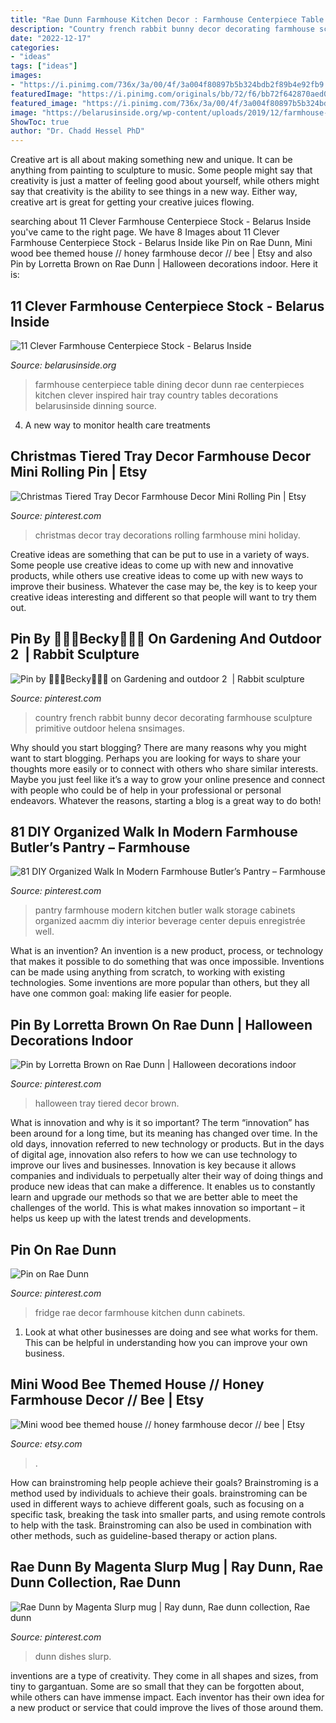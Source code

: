```yaml
---
title: "Rae Dunn Farmhouse Kitchen Decor : Farmhouse Centerpiece Table Dining Decor Dunn Rae Centerpieces Kitchen Clever Inspired Hair Tray Country Tables Decorations Belarusinside Dinning Source"
description: "Country french rabbit bunny decor decorating farmhouse sculpture primitive outdoor helena snsimages"
date: "2022-12-17"
categories:
- "ideas"
tags: ["ideas"]
images:
- "https://i.pinimg.com/736x/3a/00/4f/3a004f80897b5b324bdb2f89b4e92fb9.jpg"
featuredImage: "https://i.pinimg.com/originals/bb/72/f6/bb72f642870aed042dfbf7b991d2565a.jpg"
featured_image: "https://i.pinimg.com/736x/3a/00/4f/3a004f80897b5b324bdb2f89b4e92fb9.jpg"
image: "https://belarusinside.org/wp-content/uploads/2019/12/farmhouse-centerpiece-elegant-rae-dunn-inspired-farmhouse-centerpiece-hair-love-style-of-farmhouse-centerpiece.jpg"
ShowToc: true
author: "Dr. Chadd Hessel PhD"
---
```



Creative art is all about making something new and unique. It can be anything from painting to sculpture to music. Some people might say that creativity is just a matter of feeling good about yourself, while others might say that creativity is the ability to see things in a new way. Either way, creative art is great for getting your creative juices flowing.

	

		
searching about 11 Clever Farmhouse Centerpiece Stock - Belarus Inside you've came to the right page. We have 8 Images about 11 Clever Farmhouse Centerpiece Stock - Belarus Inside like Pin on Rae Dunn, Mini wood bee themed house // honey farmhouse decor // bee | Etsy and also Pin by Lorretta Brown on Rae Dunn | Halloween decorations indoor. Here it is:
		
    
## 11 Clever Farmhouse Centerpiece Stock - Belarus Inside

<img loading=lazy src="https://belarusinside.org/wp-content/uploads/2019/12/farmhouse-centerpiece-elegant-rae-dunn-inspired-farmhouse-centerpiece-hair-love-style-of-farmhouse-centerpiece.jpg" onerror="this.onerror=null;this.src='https://tse1.mm.bing.net/th?id=OIP.ISiw5fRNDS__4GYvleXjkgHaJ3&amp;pid=15.1';" alt="11 Clever Farmhouse Centerpiece Stock - Belarus Inside">

_Source: belarusinside.org_

>farmhouse centerpiece table dining decor dunn rae centerpieces kitchen clever inspired hair tray country tables decorations belarusinside dinning source. 

	

4. A new way to monitor health care treatments

    
## Christmas Tiered Tray Decor Farmhouse Decor Mini Rolling Pin | Etsy

<img loading=lazy src="https://i.pinimg.com/originals/6a/5a/b5/6a5ab5c364a1ee5a98bbcc2a0bfbd937.jpg" onerror="this.onerror=null;this.src='https://tse3.mm.bing.net/th?id=OIP.ZCKEIh4AySHC-0IWK3F8eQHaKa&amp;pid=15.1';" alt="Christmas Tiered Tray Decor Farmhouse Decor Mini Rolling Pin | Etsy">

_Source: pinterest.com_

>christmas decor tray decorations rolling farmhouse mini holiday. 

	

Creative ideas are something that can be put to use in a variety of ways. Some people use creative ideas to come up with new and innovative products, while others use creative ideas to come up with new ways to improve their business. Whatever the case may be, the key is to keep your creative ideas interesting and different so that people will want to try them out.

    
## Pin By 🌼🌷🌸Becky🌼🌷🌸 On Gardening And Outdoor 2 ️ | Rabbit Sculpture

<img loading=lazy src="https://i.pinimg.com/originals/cc/33/7d/cc337d31025114be2598911cd56f61e7.jpg" onerror="this.onerror=null;this.src='https://tse4.mm.bing.net/th?id=OIP.nbFCQ5sQIy2tHZ_OsccWnQHaLD&amp;pid=15.1';" alt="Pin by 🌼🌷🌸Becky🌼🌷🌸 on Gardening and outdoor 2 ️ | Rabbit sculpture">

_Source: pinterest.com_

>country french rabbit bunny decor decorating farmhouse sculpture primitive outdoor helena snsimages. 

	

Why should you start blogging?
There are many reasons why you might want to start blogging. Perhaps you are looking for ways to share your thoughts more easily or to connect with others who share similar interests. Maybe you just feel like it’s a way to grow your online presence and connect with people who could be of help in your professional or personal endeavors. Whatever the reasons, starting a blog is a great way to do both!

    
## 81 DIY Organized Walk In Modern Farmhouse Butler’s Pantry – Farmhouse

<img loading=lazy src="https://i.pinimg.com/originals/ed/a7/76/eda77683f379954ac6e118ab7dfa0e22.jpg" onerror="this.onerror=null;this.src='https://tse1.mm.bing.net/th?id=OIP.phP4xk_qMFaXD71rRp9I1AHaLG&amp;pid=15.1';" alt="81 DIY Organized Walk In Modern Farmhouse Butler’s Pantry – Farmhouse">

_Source: pinterest.com_

>pantry farmhouse modern kitchen butler walk storage cabinets organized aacmm diy interior beverage center depuis enregistrée well. 

	

What is an invention?
An invention is a new product, process, or technology that makes it possible to do something that was once impossible. Inventions can be made using anything from scratch, to working with existing technologies. Some inventions are more popular than others, but they all have one common goal: making life easier for people.

    
## Pin By Lorretta Brown On Rae Dunn | Halloween Decorations Indoor

<img loading=lazy src="https://i.pinimg.com/originals/bb/72/f6/bb72f642870aed042dfbf7b991d2565a.jpg" onerror="this.onerror=null;this.src='https://tse1.mm.bing.net/th?id=OIP.Rkkrtz1BPxTPUR7VejyCuQHaJ4&amp;pid=15.1';" alt="Pin by Lorretta Brown on Rae Dunn | Halloween decorations indoor">

_Source: pinterest.com_

>halloween tray tiered decor brown. 

	

What is innovation and why is it so important?
The term “innovation” has been around for a long time, but its meaning has changed over time. In the old days, innovation referred to new technology or products. But in the days of digital age, innovation also refers to how we can use technology to improve our lives and businesses.
Innovation is key because it allows companies and individuals to perpetually alter their way of doing things and produce new ideas that can make a difference. It enables us to constantly learn and upgrade our methods so that we are better able to meet the challenges of the world. This is what makes innovation so important – it helps us keep up with the latest trends and developments.

    
## Pin On Rae Dunn

<img loading=lazy src="https://i.pinimg.com/736x/3a/00/4f/3a004f80897b5b324bdb2f89b4e92fb9.jpg" onerror="this.onerror=null;this.src='https://tse2.mm.bing.net/th?id=OIP.VQpx_q8RLcQP0HXjo57DHwHaJ3&amp;pid=15.1';" alt="Pin on Rae Dunn">

_Source: pinterest.com_

>fridge rae decor farmhouse kitchen dunn cabinets. 

	

1. Look at what other businesses are doing and see what works for them. This can be helpful in understanding how you can improve your own business. 

    
## Mini Wood Bee Themed House // Honey Farmhouse Decor // Bee | Etsy

<img loading=lazy src="https://i.etsystatic.com/22466412/r/il/89a744/2285240073/il_794xN.2285240073_asgq.jpg" onerror="this.onerror=null;this.src='https://tse3.mm.bing.net/th?id=OIP.2F6fkTt96He9gohGlc6_0QHaJ4&amp;pid=15.1';" alt="Mini wood bee themed house // honey farmhouse decor // bee | Etsy">

_Source: etsy.com_

>. 

	

How can brainstroming help people achieve their goals?
Brainstroming is a method used by individuals to achieve their goals. brainstroming can be used in different ways to achieve different goals, such as focusing on a specific task, breaking the task into smaller parts, and using remote controls to help with the task. Brainstroming can also be used in combination with other methods, such as guideline-based therapy or action plans.

    
## Rae Dunn By Magenta Slurp Mug | Ray Dunn, Rae Dunn Collection, Rae Dunn

<img loading=lazy src="https://i.pinimg.com/736x/61/c4/4b/61c44be2fe8e4c7fe8e0dc9daae98e65.jpg" onerror="this.onerror=null;this.src='https://tse1.mm.bing.net/th?id=OIP.ce6r3pOmObMj4M2vwdEOWAHaNK&amp;pid=15.1';" alt="Rae Dunn by Magenta Slurp mug | Ray dunn, Rae dunn collection, Rae dunn">

_Source: pinterest.com_

>dunn dishes slurp. 

	

inventions are a type of creativity. They come in all shapes and sizes, from tiny to gargantuan. Some are so small that they can be forgotten about, while others can have immense impact. Each inventor has their own idea for a new product or service that could improve the lives of those around them.

